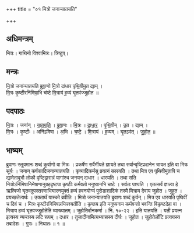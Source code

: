 +++
title = "०१ मित्रो जनान्यातयति"

+++
## अधिमन्त्रम्
मित्रः। गाथिनो विश्वामित्रः। त्रिष्टुप्।

## मन्त्रः
मि॒त्रो जना॑न्यातयति ब्रुवा॒णो मि॒त्रो दा॑धार पृथि॒वीमु॒त द्याम् ।  
मि॒त्रः कृ॒ष्टीरनि॑मिषा॒भि च॑ष्टे मि॒त्राय॑ ह॒व्यं घृ॒तव॑ज्जुहोत ॥

## पदपाठः
मि॒त्रः । जना॑न् । या॒त॒य॒ति॒ । ब्रु॒वा॒णः । मि॒त्रः । दा॒धा॒र॒ । पृ॒थि॒वीम् । उ॒त । द्याम् ।  
मि॒त्रः । कृ॒ष्टीः । अनि॑ऽमिषा । अ॒भि । च॒ष्टे॒ । मि॒त्राय॑ । ह॒व्यम् । घृ॒तऽव॑त् । जु॒हो॒त॒ ॥

## भाष्यम्
ब्रुवाणः स्तूयमानः शब्दं कुर्वाणो वा मित्रः । प्रकर्षेण सर्वैर्मीयते ज्ञायते तथा सर्वान्वृष्टिप्रदानेन त्रायत इति वा मित्रः सूर्यः । जनान् कर्षकादिजनान्यातयति । कृष्यादिकर्मसु प्रयत्नं कारयति । तथा मित्र एव पृथिवीमुतापि च द्यामेतावुभौ लोकौ वृष्टिद्वारान्नं यागांश्च जनयन् दाधार । धारयति । तथा सति मित्रोऽनिमिषानिमेषाणानुग्रहदृष्ट्या कृष्टीः कर्मवतो मनुष्यानभि चष्टे । सर्वतः पश्यति । एतत्सर्वं ज्ञात्वा हे ऋत्विजो घृतवदुपस्तरणाभिघारनयुक्तं हव्यं हवनयोग्यं पुरोडाशादिकं तस्मै मित्राय देवाय जुहोत । जुहुत । प्रयच्छतेत्यर्थः । उक्तार्थं यास्को ब्रवीति । मित्रो जनान्यातयति ब्रुवाणः शब्दं कुर्वन् । मित्र एव धारयति पृथिवीं च दिवं च । मित्रः कृष्टीरनिमिषन्नभिपश्यतीति । कृष्तय इति मनुष्यनाम कर्मवन्तो भवन्ति विकृष्टदेहा वा । मित्राय हव्यं घृतवज्जुहोतेति व्याख्यातम् । जुहोतिर्दानकर्मा । नि. १०-२२ । इति यातयति । यती प्रयत्न इत्यस्य ण्यन्तस्य लटि रूपम् । दधार । तुजादीनामित्यभ्यासस्य दीर्घः । जुहोत । जुहोतेर्लोटि प्रत्ययस्य तबादेशः । गुणः । निघातः ॥ १ ॥